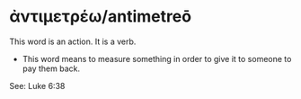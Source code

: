 # ἀντιμετρέω/antimetreō
This word is an action. It is a verb.
* This word means to measure something in order to give it to someone to pay them back.

See: Luke 6:38
